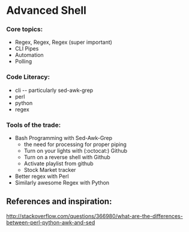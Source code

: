 Advanced Shell
==============


### Core topics:

* Regex, Regex, Regex (super important)
* CLI Pipes 
* Automation
* Polling

### Code Literacy:

  * cli -- particularly sed-awk-grep
  * perl
  * python
  * regex

### Tools of the trade:

* Bash Programming with Sed-Awk-Grep
  * the need for processing for proper piping
  * Turn on your lights with (:octocat:) Github
  * Turn on a reverse shell with Github
  * Activate playlist from github
  * Stock Market tracker
* Better regex with Perl
* Similarly awesome Regex with Python



## References and inspiration:

http://stackoverflow.com/questions/366980/what-are-the-differences-between-perl-python-awk-and-sed
